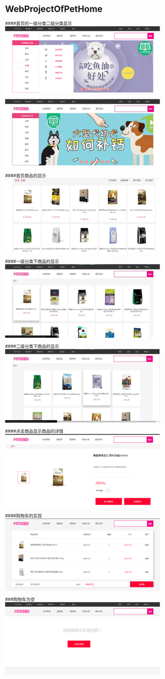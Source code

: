 # WebProjectOfPetHome

####首页的一级分类二级分类显示
![images](https://github.com/luckyblues/WebProjectOfPetHome/blob/master/images/QQ20161109205931.png)

![images](https://github.com/luckyblues/WebProjectOfPetHome/blob/master/images/QQ20161109205939.jpg)

####首页商品的显示
![images](https://github.com/luckyblues/WebProjectOfPetHome/blob/master/images/QQ20161109205943.jpg)

####一级分类下商品的显示
![images](https://github.com/luckyblues/WebProjectOfPetHome/blob/master/images/QQ20161109210001.jpg)

####二级分类下商品的显示
![images](https://github.com/luckyblues/WebProjectOfPetHome/blob/master/images/QQ20161109210005.jpg)

####点击商品显示商品的详情
![images](https://github.com/luckyblues/WebProjectOfPetHome/blob/master/images/QQ20161109205950.png)

####购物车的实现
![images](https://github.com/luckyblues/WebProjectOfPetHome/blob/master/images/QQ20161109205954.png)

###购物车为空
![images](https://github.com/luckyblues/WebProjectOfPetHome/blob/master/images/QQ20161109205958.png)
